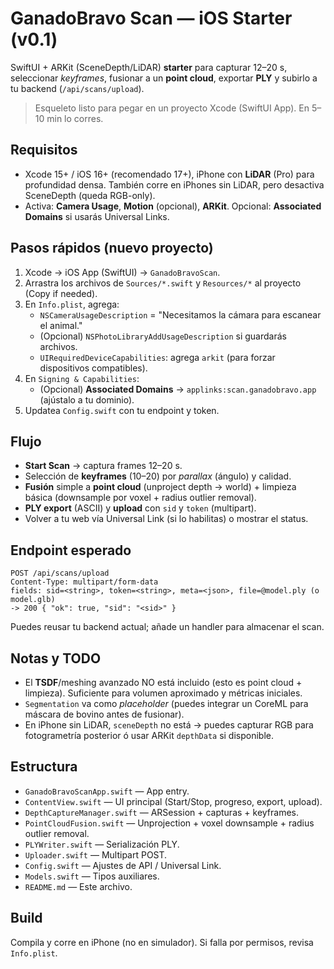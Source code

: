 # GanadoBravo Scan — iOS Starter (v0.1)

SwiftUI + ARKit (SceneDepth/LiDAR) **starter** para capturar 12–20 s, seleccionar *keyframes*, fusionar a un **point cloud**,
exportar **PLY** y subirlo a tu backend (`/api/scans/upload`).

> Esqueleto listo para pegar en un proyecto Xcode (SwiftUI App). En 5–10 min lo corres.

## Requisitos
- Xcode 15+ / iOS 16+ (recomendado 17+), iPhone con **LiDAR** (Pro) para profundidad densa. También corre en iPhones sin LiDAR, pero desactiva SceneDepth (queda RGB-only).
- Activa: **Camera Usage**, **Motion** (opcional), **ARKit**. Opcional: **Associated Domains** si usarás Universal Links.

## Pasos rápidos (nuevo proyecto)
1. Xcode → iOS App (SwiftUI) → `GanadoBravoScan`.
2. Arrastra los archivos de `Sources/*.swift` y `Resources/*` al proyecto (Copy if needed).
3. En `Info.plist`, agrega:
   - `NSCameraUsageDescription` = "Necesitamos la cámara para escanear el animal."
   - (Opcional) `NSPhotoLibraryAddUsageDescription` si guardarás archivos.
   - `UIRequiredDeviceCapabilities`: agrega `arkit` (para forzar dispositivos compatibles).
4. En `Signing & Capabilities`:
   - (Opcional) **Associated Domains** → `applinks:scan.ganadobravo.app` (ajústalo a tu dominio).
5. Updatea `Config.swift` con tu endpoint y token.

## Flujo
- **Start Scan** → captura frames 12–20 s.
- Selección de **keyframes** (10–20) por *parallax* (ángulo) y calidad.
- **Fusión** simple a **point cloud** (unproject depth -> world) + limpieza básica (downsample por voxel + radius outlier removal).
- **PLY export** (ASCII) y **upload** con `sid` y `token` (multipart).
- Volver a tu web vía Universal Link (si lo habilitas) o mostrar el status.

## Endpoint esperado
```
POST /api/scans/upload
Content-Type: multipart/form-data
fields: sid=<string>, token=<string>, meta=<json>, file=@model.ply (o model.glb)
-> 200 { "ok": true, "sid": "<sid>" }
```
Puedes reusar tu backend actual; añade un handler para almacenar el scan.

## Notas y TODO
- El **TSDF**/meshing avanzado NO está incluido (esto es point cloud + limpieza). Suficiente para volumen aproximado y métricas iniciales.
- `Segmentation` va como *placeholder* (puedes integrar un CoreML para máscara de bovino antes de fusionar).
- En iPhone sin LiDAR, `sceneDepth` no está → puedes capturar RGB para fotogrametría posterior ó usar ARKit `depthData` si disponible.

## Estructura
- `GanadoBravoScanApp.swift` — App entry.
- `ContentView.swift` — UI principal (Start/Stop, progreso, export, upload).
- `DepthCaptureManager.swift` — ARSession + capturas + keyframes.
- `PointCloudFusion.swift` — Unprojection + voxel downsample + radius outlier removal.
- `PLYWriter.swift` — Serialización PLY.
- `Uploader.swift` — Multipart POST.
- `Config.swift` — Ajustes de API / Universal Link.
- `Models.swift` — Tipos auxiliares.
- `README.md` — Este archivo.

## Build
Compila y corre en iPhone (no en simulador). Si falla por permisos, revisa `Info.plist`.
